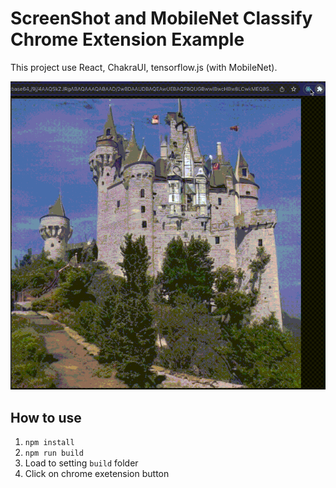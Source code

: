 # ScreenShot and MobileNet Classify Chrome Extension Example

This project use React, ChakraUI, tensorflow.js (with MobileNet).

![top-page](https://raw.githubusercontent.com/UrusuLambda/ScreenShotAndClassifyChromeExtensionExample/main/screenshot_demo.gif)

## How to use

1. `npm install`
2. `npm run build`
3. Load to setting `build` folder
4. Click on chrome exetension button
